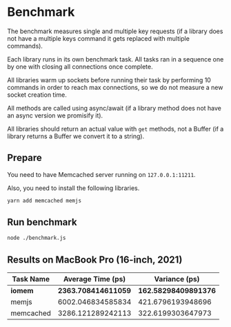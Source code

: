 # Benchmark

The benchmark measures single and multiple key requests (if a library does not have a multiple keys command it gets replaced with multiple commands).

Each library runs in its own benchmark task. All tasks ran in a sequence one by one with closing all connections once complete.

All libraries warm up sockets before running their task by performing 10 commands in order to reach max connections, so we do not measure a new socket creation time.

All methods are called using async/await (if a library method does not have an async version we promisify it).

All libraries should return an actual value with `get` methods, not a Buffer (if a library returns a Buffer we convert it to a string).

## Prepare

You need to have Memcached server running on `127.0.0.1:11211`.

Also, you need to install the following libraries.

```sh
yarn add memcached memjs
```

## Run benchmark

```sh
node ./benchmark.js
```

## Results on MacBook Pro (16-inch, 2021)

|Task Name|Average Time (ps)|Variance (ps)|
|---------|-----------------|-------------|
|**iomem**|**2363.708414611059**|**162.58298409891376**|
|memjs|6002.046834585834|421.6796193948696|
|memcached|3286.121289242113|322.6199303647973|
